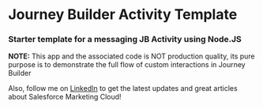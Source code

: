 # Journey Builder Activity Template
### Starter template for a messaging JB Activity using Node.JS

**NOTE:** This app and the associated code is NOT production quality, its pure purpose is to demonstrate the full flow of custom interactions in Journey Builder

Also, follow me on [LinkedIn](https://www.linkedin.com/in/bhanu-prakash-avula-8292777b/) to get the latest updates and great articles about Salesforce Marketing Cloud!
